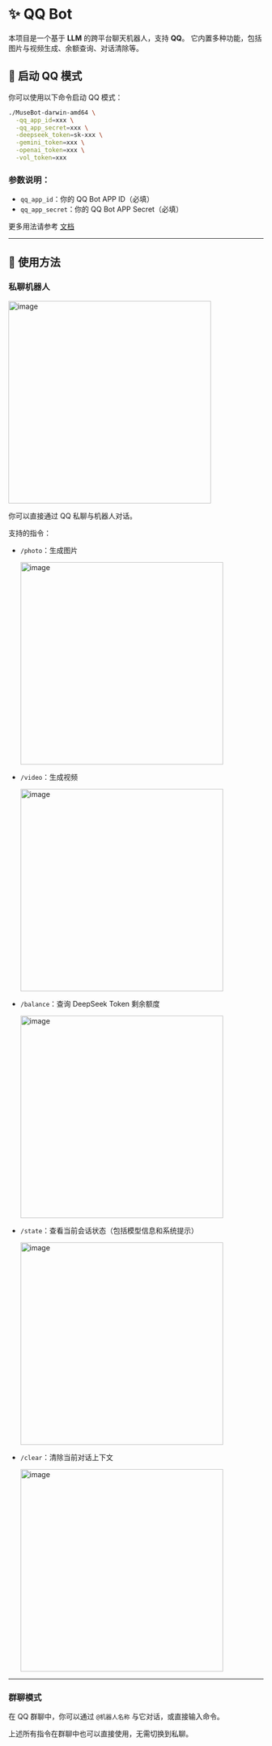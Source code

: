 # ✨ QQ Bot

本项目是一个基于 **LLM** 的跨平台聊天机器人，支持 **QQ**。
它内置多种功能，包括图片与视频生成、余额查询、对话清除等。

## 🚀 启动 QQ 模式

你可以使用以下命令启动 QQ 模式：

```bash
./MuseBot-darwin-amd64 \
  -qq_app_id=xxx \
  -qq_app_secret=xxx \
  -deepseek_token=sk-xxx \
  -gemini_token=xxx \
  -openai_token=xxx \
  -vol_token=xxx
```

### 参数说明：

* `qq_app_id`：你的 QQ Bot APP ID（必填）
* `qq_app_secret`：你的 QQ Bot APP Secret（必填）

更多用法请参考 [文档](https://github.com/yincongcyincong/MuseBot)

---

## 💬 使用方法

### 私聊机器人

<img width="400" alt="image" src="https://github.com/user-attachments/assets/44394437-ed93-4e89-bb15-a0bbe55ea0e6" />

你可以直接通过 QQ 私聊与机器人对话。

支持的指令：

* `/photo`：生成图片

  <img width="400" alt="image" src="https://github.com/user-attachments/assets/0e15c7cc-cd24-4418-821a-2675d0e2ed9a" />

* `/video`：生成视频

  <img width="400" alt="image" src="https://github.com/user-attachments/assets/8e895453-6e2d-49b0-a3f8-a625404d136e" />

* `/balance`：查询 DeepSeek Token 剩余额度

  <img width="400" alt="image" src="https://github.com/user-attachments/assets/4bff7083-05c4-4645-8c0f-83d53c601eec" />

* `/state`：查看当前会话状态（包括模型信息和系统提示）

  <img width="400" alt="image" src="https://github.com/user-attachments/assets/c6bf87b0-706f-40dc-9aa1-20790af94923" />

* `/clear`：清除当前对话上下文

  <img width="400" alt="image" src="https://github.com/user-attachments/assets/d49ff765-6a62-4a8c-aefd-77fe5bc834e7" />

---

### 群聊模式

在 QQ 群聊中，你可以通过 `@机器人名称` 与它对话，或直接输入命令。

上述所有指令在群聊中也可以直接使用，无需切换到私聊。

